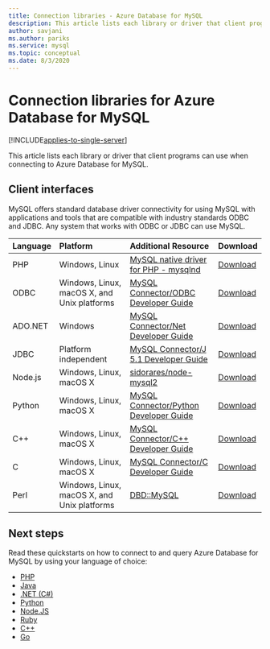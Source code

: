 ```yaml
---
title: Connection libraries - Azure Database for MySQL
description: This article lists each library or driver that client programs can use when connecting to Azure Database for MySQL.
author: savjani
ms.author: pariks
ms.service: mysql
ms.topic: conceptual
ms.date: 8/3/2020
---
```


# Connection libraries for Azure Database for MySQL

[!INCLUDE[applies-to-single-server](includes/applies-to-single-server.md)]

This article lists each library or driver that client programs can use when connecting to Azure Database for MySQL.

## Client interfaces
MySQL offers standard database driver connectivity for using MySQL with applications and tools that are compatible with industry standards ODBC and JDBC. Any system that works with ODBC or JDBC can use MySQL.

| **Language** | **Platform** | **Additional Resource** | **Download** |
| :----------- | :------------| :-----------------------| :------------|
| PHP | Windows, Linux | [MySQL native driver for PHP - mysqlnd](https://dev.mysql.com/downloads/connector/php-mysqlnd/) | [Download](https://secure.php.net/downloads.php) |
| ODBC | Windows, Linux, macOS X, and Unix platforms | [MySQL Connector/ODBC Developer Guide](https://dev.mysql.com/doc/connector-odbc/en/) | [Download](https://dev.mysql.com/downloads/connector/odbc/) |
| ADO.NET | Windows | [MySQL Connector/Net Developer Guide](https://dev.mysql.com/doc/connector-net/en/) | [Download](https://dev.mysql.com/downloads/connector/net/) |
| JDBC | Platform independent | [MySQL Connector/J 5.1 Developer Guide](https://dev.mysql.com/doc/connector-j/5.1/en/) | [Download](https://dev.mysql.com/downloads/connector/j/) |
| Node.js | Windows, Linux, macOS X | [sidorares/node-mysql2](https://github.com/sidorares/node-mysql2/tree/master/documentation) | [Download](https://github.com/sidorares/node-mysql2) |
| Python | Windows, Linux, macOS X | [MySQL Connector/Python Developer Guide](https://dev.mysql.com/doc/connector-python/en/) | [Download](https://dev.mysql.com/downloads/connector/python/) |
| C++ | Windows, Linux, macOS X | [MySQL Connector/C++ Developer Guide](https://dev.mysql.com/doc/connector-cpp/en/) | [Download](https://dev.mysql.com/downloads/connector/python/) |
| C | Windows, Linux, macOS X | [MySQL Connector/C Developer Guide](https://dev.mysql.com/doc/c-api/8.0/en/) | [Download](https://dev.mysql.com/downloads/connector/c/)
| Perl | Windows, Linux, macOS X, and Unix platforms | [DBD::MySQL](https://metacpan.org/pod/DBD::mysql) | [Download](https://metacpan.org/pod/DBD::mysql) |


## Next steps
Read these quickstarts on how to connect to and query Azure Database for MySQL by using your language of choice:

- [PHP](./connect-php.md)
- [Java](./connect-java.md)
- [.NET (C#)](./connect-csharp.md)
- [Python](./connect-python.md)
- [Node.JS](./connect-nodejs.md)
- [Ruby](./connect-ruby.md)
- [C++](connect-cpp.md)
- [Go](./connect-go.md)
